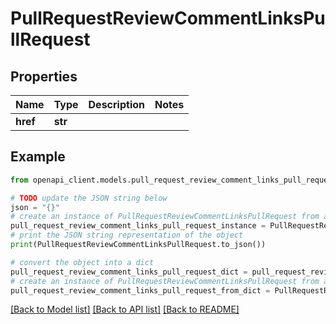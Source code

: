 # PullRequestReviewCommentLinksPullRequest


## Properties

Name | Type | Description | Notes
------------ | ------------- | ------------- | -------------
**href** | **str** |  | 

## Example

```python
from openapi_client.models.pull_request_review_comment_links_pull_request import PullRequestReviewCommentLinksPullRequest

# TODO update the JSON string below
json = "{}"
# create an instance of PullRequestReviewCommentLinksPullRequest from a JSON string
pull_request_review_comment_links_pull_request_instance = PullRequestReviewCommentLinksPullRequest.from_json(json)
# print the JSON string representation of the object
print(PullRequestReviewCommentLinksPullRequest.to_json())

# convert the object into a dict
pull_request_review_comment_links_pull_request_dict = pull_request_review_comment_links_pull_request_instance.to_dict()
# create an instance of PullRequestReviewCommentLinksPullRequest from a dict
pull_request_review_comment_links_pull_request_from_dict = PullRequestReviewCommentLinksPullRequest.from_dict(pull_request_review_comment_links_pull_request_dict)
```
[[Back to Model list]](../README.md#documentation-for-models) [[Back to API list]](../README.md#documentation-for-api-endpoints) [[Back to README]](../README.md)


